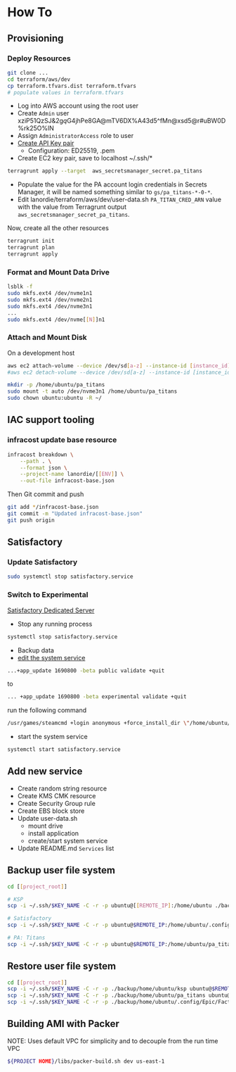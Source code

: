 # How To

## Provisioning

### Deploy Resources

```sh
git clone ...
cd terraform/aws/dev
cp terraform.tfvars.dist terraform.tfvars
# populate values in terraform.tfvars
```

- Log into AWS account using the root user
- Create `Admin` user xziP51QzSJ&2g*q*G4jhPe8GA@mTV6DX%A43d5^fMn@xsd5@r#uBW0D%rk25O%lN
- Assign `AdministratorAccess` role to user
- [Create API Key pair](https://us-east-1.console.aws.amazon.com/ec2/v2/home?region=us-east-1#KeyPairs:)
  - Configuration: ED25519, .pem
- Create EC2 key pair, save to localhost ~/.ssh/*

```sh
terragrunt apply --target  aws_secretsmanager_secret.pa_titans
```

- Populate the value for the PA account login credentials in Secrets Manager, it will be named something similar to `gs/pa_titans-*-0-*`.
- Edit lanordie/terraform/aws/dev/user-data.sh `PA_TITAN_CRED_ARN` value with the value from Terragrunt output `aws_secretsmanager_secret_pa_titans`.

Now, create all the other resources

```sh
terragrunt init
terragrunt plan
terragrunt apply
```

### Format and Mount Data Drive

```sh
lsblk -f
sudo mkfs.ext4 /dev/nvme1n1
sudo mkfs.ext4 /dev/nvme2n1
sudo mkfs.ext4 /dev/nvme3n1
...
sudo mkfs.ext4 /dev/nvme[[N]]n1
```

### Attach and Mount Disk

On a development host

```sh
aws ec2 attach-volume --device /dev/sd[a-z] --instance-id [instance_id] --volume-id [volume_id] --profile [aws_profile] --region [target_region]
#aws ec2 detach-volume --device /dev/sd[a-z] --instance-id [instance_id] --volume-id [volume_id] --profile [aws_profile] --region [target_region]
```

```sh
mkdir -p /home/ubuntu/pa_titans
sudo mount -t auto /dev/nvme3n1 /home/ubuntu/pa_titans
sudo chown ubuntu:ubuntu -R ~/
```

## IAC support tooling

### infracost update base resource

```sh
infracost breakdown \
    --path . \
    --format json \
    --project-name lanordie/[[ENV]] \
    --out-file infracost-base.json
```

Then Git commit and push

```sh
git add */infracost-base.json
git commit -m "Updated infracost-base.json"
git push origin
```

## Satisfactory

### Update Satisfactory

```sh
sudo systemctl stop satisfactory.service
```

### Switch to Experimental

[Satisfactory Dedicated Server](https://satisfactory.fandom.com/wiki/Dedicated_servers)

- Stop any running process

```sh
systemctl stop satisfactory.service
```

- Backup data
- [edit the system service](/etc/systemd/system/satisfactory.service)

```sh
...+app_update 1690800 -beta public validate +quit
```

to

```sh
... +app_update 1690800 -beta experimental validate +quit
```

run the following command

```sh
/usr/games/steamcmd +login anonymous +force_install_dir \"/home/ubuntu/satisfactory\" +app_update 1690800 -beta public validate +quit
```

- start the system service

```sh
systemctl start satisfactory.service
```

## Add new service

- Create random string resource
- Create KMS CMK resource
- Create Security Group rule
- Create EBS block store
- Update user-data.sh
  - mount drive
  - install application
  - create/start system service
- Update README.md `Services` list

## Backup user file system

```sh
cd [[project_root]]

# KSP
scp -i ~/.ssh/$KEY_NAME -C -r -p ubuntu@[[REMOTE_IP]:/home/ubuntu ./backup/home/ubuntu/ksp

# Satisfactory
scp -i ~/.ssh/$KEY_NAME -C -r -p ubuntu@$REMOTE_IP:/home/ubuntu/.config/Epic/FactoryGame/Saved ./backup/home/ubuntu/.config/Epic/FactoryGame/Saved

# PA: Titans
scp -i ~/.ssh/$KEY_NAME -C -r -p ubuntu@$REMOTE_IP:/home/ubuntu/pa_titans ./backup/home/ubuntu/pa_titans
```

## Restore user file system

```sh
cd [[project_root]]
scp -i ~/.ssh/$KEY_NAME -C -r -p ./backup/home/ubuntu/ksp ubuntu@$REMOTE_IP:~/ksp 
scp -i ~/.ssh/$KEY_NAME -C -r -p ./backup/home/ubuntu/pa_titans ubuntu@$REMOTE_IP:~/pa_titans
scp -i ~/.ssh/$KEY_NAME -C -r -p ./backup/home/ubuntu/.config/Epic/FactoryGame/Saved ubuntu@$REMOTE_IP:~/.config/Epic/FactoryGame/Saved
```

## Building AMI with Packer

NOTE: Uses default VPC for simplicity and to decouple from the run time VPC

```sh
${PROJECT HOME}/libs/packer-build.sh dev us-east-1
```
